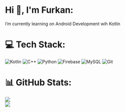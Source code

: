 # Hi 👋, I'm Furkan:
 I’m currently learning on Android Development wih Kotlin<br>


# 💻 Tech Stack:
![Kotlin](https://img.shields.io/badge/kotlin-%237F52FF.svg?style=for-the-badge&logo=kotlin&logoColor=white) ![C++](https://img.shields.io/badge/c++-%2300599C.svg?style=for-the-badge&logo=c%2B%2B&logoColor=white)
![Python](https://img.shields.io/badge/python-3670A0?style=for-the-badge&logo=python&logoColor=ffdd54) ![Firebase](https://img.shields.io/badge/firebase-a08021?style=for-the-badge&logo=firebase&logoColor=ffcd34) ![MySQL](https://img.shields.io/badge/mysql-4479A1.svg?style=for-the-badge&logo=mysql&logoColor=white) ![Git](https://img.shields.io/badge/git-%23F05033.svg?style=for-the-badge&logo=git&logoColor=white) 
# 📊 GitHub Stats:
<!--![](https://github-readme-stats.vercel.app/api?username=furkanabasiz&theme=github_dark&hide_border=true&include_all_commits=true&count_private=true)<br/>-->
![](https://nirzak-streak-stats.vercel.app/?user=furkanabasiz&theme=github_dark&hide_border=true)<br/>
![](https://github-readme-stats.vercel.app/api/top-langs/?username=furkanabasiz&theme=github_dark&hide_border=true&include_all_commits=true&count_private=true&layout=compact)

<!-- Proudly created with GPRM ( https://gprm.itsvg.in ) -->
